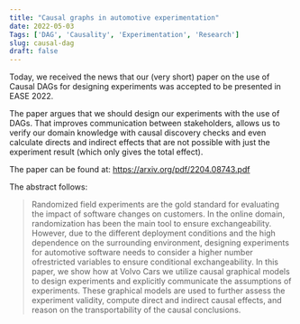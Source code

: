 ```yaml
---
title: "Causal graphs in automotive experimentation"
date: 2022-05-03
Tags: ['DAG', 'Causality', 'Experimentation', 'Research']
slug: causal-dag
draft: false
---
```


Today, we received the news that our (very short) paper on the use of Causal DAGs for designing experiments was accepted to be presented in EASE 2022.

The paper argues that we should design our experiments with the use of DAGs. That improves communication between stakeholders, allows us to verify our domain knowledge with causal discovery checks and even calculate directs and indirect effects that are not possible with just the experiment result (which only gives the total effect).

The paper can be found at: https://arxiv.org/pdf/2204.08743.pdf

The abstract follows:

> Randomized field experiments are the gold standard for evaluating the impact of software changes on customers. In the online domain, randomization has been the main tool to ensure exchangeability. However, due to the different deployment conditions and the high dependence on the surrounding environment, designing experiments for automotive software needs to consider a higher number ofrestricted variables to ensure conditional exchangeability. In this paper, we show how at Volvo Cars we utilize causal graphical models to design experiments and explicitly communicate the assumptions of experiments. These graphical models are used to further assess the experiment validity, compute direct and indirect causal effects, and reason on the transportability of the causal conclusions.